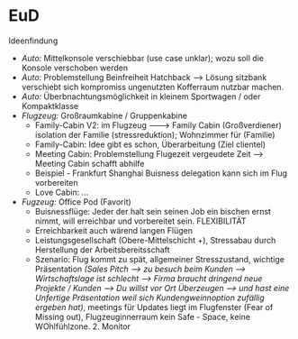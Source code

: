 # EuD

 Ideenfindung
 - *Auto:* Mittelkonsole verschiebbar (use case unklar); wozu soll die Konsole verschoben werden
 - *Auto:* Problemstellung Beinfreiheit Hatchback --> Lösung sitzbank verschiebt sich kompromiss ungenutzten Kofferraum nutzbar machen.
 - *Auto:* Überbnachtungsmöglichkeit in kleinem Sportwagen / oder Kompaktklasse
 - *Flugzeug:* Großraumkabine / Gruppenkabine
     - Family-Cabin V2: im Flugzeug ---> Family Cabin (Großverdiener) isolation der Familie (stressreduktion); Wohnzimmer für (Familie)
     - Family-Cabin: Idee gibt es schon, Überarbeitung (Ziel clientel)
     - Meeting Cabin: Problemstellung Flugezeit vergeudete Zeit --> Meeting Cabin schafft abhilfe
     - Beispiel - Frankfurt Shanghai Buisness delegation kann sich im Flug vorbereiten
     - Love Cabin: ...
  - *Fugzeug:* Office Pod (Favorit)
     - Buisnessflüge: Jeder der halt sein seinen Job ein bischen ernst nimmt, will erreichbar und vorbereitet sein. FLEXIBILITÄT
     - Erreichbarkeit auch wärend langen Flügen
     - Leistungsgesellschaft (Obere-Mittelschicht +), Stressabau durch Herstellung der Arbeitsbereitsschaft
     - Szenario: Flug kommt zu spät, allgemeiner Stresszustand, wichtige Präsentation *(Sales Pitch --> zu besuch beim Kunden --> Wirtschaftslage ist schlecht --> Firma braucht dringend neue Projekte / Kunden --> Du willst vor Ort Überzeugen --> und hast eine Unfertige Präsentation weil sich Kundengweinnoption zufällig ergeben hat)*, meetings für Updates liegt im Flugfenster (Fear of Missing out), Flugzeuginnerraum kein Safe - Space, keine WOhlfühlzone. 2. Monitor
